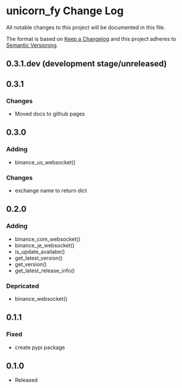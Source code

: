 # unicorn_fy Change Log

All notable changes to this project will be documented in this file.

The format is based on [Keep a Changelog](http://keepachangelog.com/) and this project adheres to [Semantic Versioning](http://semver.org/).

## 0.3.1.dev (development stage/unreleased)

## 0.3.1
### Changes
- Moved docs to github pages

## 0.3.0
### Adding
- binance_us_websocket()
### Changes
- exchange name to return dict

## 0.2.0
### Adding
- binance_com_websocket()
- binance_je_websocket()
- is_update_availabe()
- get_latest_version()
- get_version()
- get_latest_release_info()

### Depricated
- binance_websocket()

## 0.1.1
### Fixed
- create pypi package

## 0.1.0 
- Released
